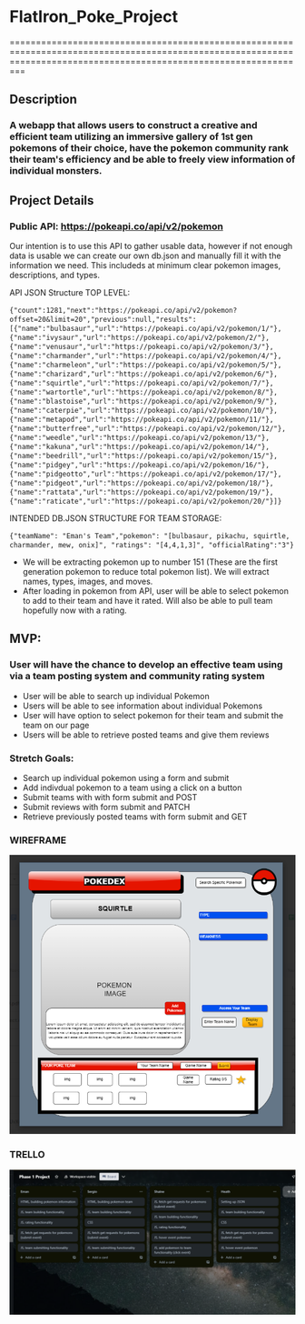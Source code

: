 # FlatIron_Poke_Project 
=====================================================================================================================================================================


## Description
### A webapp that allows users to construct a creative and efficient team utilizing an immersive gallery of 1st gen pokemons of their choice, have the pokemon community rank their team's efficiency and be able to freely view information of individual monsters.


## Project Details

### Public API: https://pokeapi.co/api/v2/pokemon

Our intention is to use this API to gather usable data, however if not enough data is usable we can create our own db.json and manually fill it with the information we need.
This includeds at minimum clear pokemon images, descriptions, and types.  

API JSON Structure TOP LEVEL:

    {"count":1281,"next":"https://pokeapi.co/api/v2/pokemon?offset=20&limit=20","previous":null,"results":[{"name":"bulbasaur","url":"https://pokeapi.co/api/v2/pokemon/1/"},{"name":"ivysaur","url":"https://pokeapi.co/api/v2/pokemon/2/"},{"name":"venusaur","url":"https://pokeapi.co/api/v2/pokemon/3/"},{"name":"charmander","url":"https://pokeapi.co/api/v2/pokemon/4/"},{"name":"charmeleon","url":"https://pokeapi.co/api/v2/pokemon/5/"},{"name":"charizard","url":"https://pokeapi.co/api/v2/pokemon/6/"},{"name":"squirtle","url":"https://pokeapi.co/api/v2/pokemon/7/"},{"name":"wartortle","url":"https://pokeapi.co/api/v2/pokemon/8/"},{"name":"blastoise","url":"https://pokeapi.co/api/v2/pokemon/9/"},{"name":"caterpie","url":"https://pokeapi.co/api/v2/pokemon/10/"},{"name":"metapod","url":"https://pokeapi.co/api/v2/pokemon/11/"},{"name":"butterfree","url":"https://pokeapi.co/api/v2/pokemon/12/"},{"name":"weedle","url":"https://pokeapi.co/api/v2/pokemon/13/"},{"name":"kakuna","url":"https://pokeapi.co/api/v2/pokemon/14/"},{"name":"beedrill","url":"https://pokeapi.co/api/v2/pokemon/15/"},{"name":"pidgey","url":"https://pokeapi.co/api/v2/pokemon/16/"},{"name":"pidgeotto","url":"https://pokeapi.co/api/v2/pokemon/17/"},{"name":"pidgeot","url":"https://pokeapi.co/api/v2/pokemon/18/"},{"name":"rattata","url":"https://pokeapi.co/api/v2/pokemon/19/"},{"name":"raticate","url":"https://pokeapi.co/api/v2/pokemon/20/"}]} 


INTENDED DB.JSON STRUCTURE FOR TEAM STORAGE:

    {"teamName": "Eman's Team","pokemon": "[bulbasaur, pikachu, squirtle, charmander, mew, onix]", "ratings": "[4,4,1,3]", "officialRating":"3"}

- We will be extracting pokemon up to number 151 (These are the first generation pokemon to reduce total pokemon list). We will extract names, types, images, and moves. 
- After loading in pokemon from API, user will be able to select pokemon to add to their team and have it rated. Will also be able to pull team hopefully now with a rating. 

## MVP: 
### User will have the chance to develop an effective team using via a team posting system and community rating system
- User will be able to search up individual Pokemon 
- Users will be able to see information about individual Pokemons
- User will have option to select pokemon for their team and submit the team on our page
- Users will be able to retrieve posted teams and give them reviews

### Stretch Goals: 
- Search up individual pokemon using a form and submit
- Add indivdual pokemon to a team using a click on a button
- Submit teams with with form submit and POST
- Submit reviews with form submit and PATCH
- Retrieve previously posted teams with form submit and GET

### WIREFRAME
![wireframe](./Pokedex_WireFrame.png)

### TRELLO
![trello-listing](./TrelloBoard.png)
